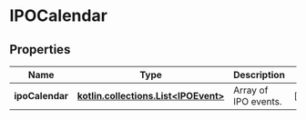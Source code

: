 
# IPOCalendar

## Properties
Name | Type | Description | Notes
------------ | ------------- | ------------- | -------------
**ipoCalendar** | [**kotlin.collections.List&lt;IPOEvent&gt;**](IPOEvent.md) | Array of IPO events. |  [optional]



